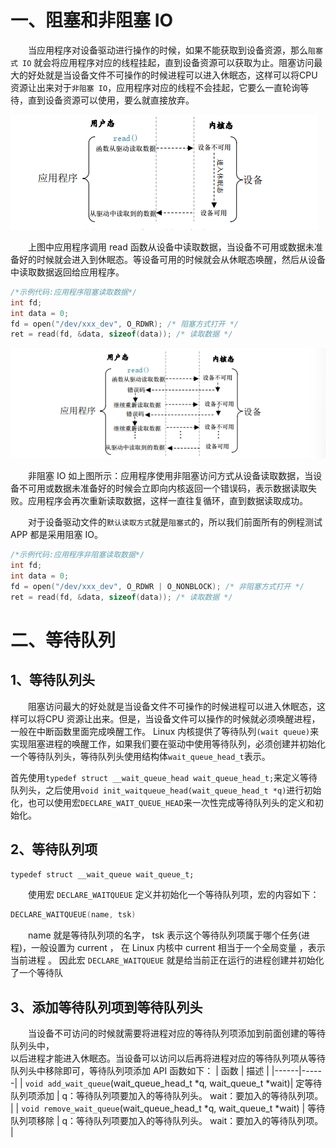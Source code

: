# 一、阻塞和非阻塞 IO
&emsp;&emsp;当应用程序对设备驱动进行操作的时候，如果不能获取到设备资源，那么`阻塞式 IO` 就会将应用程序对应的线程挂起，直到设备资源可以获取为止。阻塞访问最大的好处就是当设备文件不可操作的时候进程可以进入休眠态，这样可以将CPU 资源让出来对于`非阻塞 IO`，应用程序对应的线程不会挂起，它要么一直轮询等待，直到设备资源可以使用，要么就直接放弃。

![输入图片说明](/imgs/2025-07-05/CxieBnN6gO5gpgzn.png)

&emsp;&emsp;上图中应用程序调用 read 函数从设备中读取数据，当设备不可用或数据未准备好的时候就会进入到休眠态。等设备可用的时候就会从休眠态唤醒，然后从设备中读取数据返回给应用程序。
```cpp
/*示例代码:应用程序阻塞读取数据*/
int fd;  
int data = 0;  
fd = open("/dev/xxx_dev", O_RDWR); /* 阻塞方式打开 */  
ret = read(fd, &data, sizeof(data)); /* 读取数据 */
```

![输入图片说明](/imgs/2025-07-05/nmbUm4UezS7ptEbx.png)

&emsp;&emsp;非阻塞 IO 如上图所示：应用程序使用非阻塞访问方式从设备读取数据，当设备不可用或数据未准备好的时候会立即向内核返回一个错误码，表示数据读取失败。应用程序会再次重新读取数据，这样一直往复循环，直到数据读取成功。

&emsp;&emsp;对于设备驱动文件的`默认读取方式`就是`阻塞式`的，所以我们前面所有的例程测试 APP 都是采用阻塞 IO。

```cpp
/*示例代码:应用程序非阻塞读取数据*/
int fd;  
int data = 0;  
fd = open("/dev/xxx_dev", O_RDWR | O_NONBLOCK); /* 非阻塞方式打开 */  
ret = read(fd, &data, sizeof(data)); /* 读取数据 */
```

# 二、等待队列
## 1、等待队列头
&emsp;&emsp;阻塞访问最大的好处就是当设备文件不可操作的时候进程可以进入休眠态，这样可以将CPU 资源让出来。但是，当设备文件可以操作的时候就必须唤醒进程，一般在中断函数里面完成唤醒工作。 Linux 内核提供了等待队列`(wait queue)`来实现阻塞进程的唤醒工作，如果我们要在驱动中使用等待队列，必须创建并初始化一个等待队列头，等待队列头使用结构体`wait_queue_head_t`表示。

首先使用`typedef struct __wait_queue_head wait_queue_head_t;`来定义等待队列头，之后使用`void init_waitqueue_head(wait_queue_head_t *q)`进行初始化，也可以使用宏`DECLARE_WAIT_QUEUE_HEAD`来一次性完成等待队列头的定义和初始化。

## 2、等待队列项
`typedef struct __wait_queue wait_queue_t;`

&emsp;&emsp;使用宏 `DECLARE_WAITQUEUE` 定义并初始化一个等待队列项，宏的内容如下：  
```cpp
DECLARE_WAITQUEUE(name, tsk)
```
&emsp;&emsp;name 就是等待队列项的名字， tsk 表示这个等待队列项属于哪个任务(进程)，一般设置为 current ， 在 Linux 内核中 current 相当于一个全局变量 ，表示当前进程 。 因此宏 `DECLARE_WAITQUEUE` 就是给当前正在运行的进程创建并初始化了一个等待队

## 3、添加等待队列项到等待队列头
&emsp;&emsp;当设备不可访问的时候就需要将进程对应的等待队列项添加到前面创建的等待队列头中，  
以后进程才能进入休眠态。当设备可以访问以后再将进程对应的等待队列项从等待队列头中移除即可，等待队列项添加 API 函数如下：
| 函数  | 描述  |
|------|------|
| `void add_wait_queue`(wait_queue_head_t *q,  wait_queue_t *wait)| 定等待队列项添加 | q：等待队列项要加入的等待队列头。  wait：要加入的等待队列项。  |
| `void remove_wait_queue`(wait_queue_head_t *q,  wait_queue_t *wait) | 等待队列项移除 |  q：等待队列项要加入的等待队列头。  wait：要加入的等待队列项。  |
<!--stackedit_data:
eyJoaXN0b3J5IjpbMTkzNTUxNTIxMSwtMTg0NDk0MDgxNSwtMT
g3MzE0OTIxMyw2MzIxODQxMzksLTEwMTY4Nzc2ODAsMTY5MzIz
MzEzMF19
-->